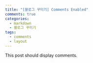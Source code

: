 ```yaml
---
title: "[블로그 꾸미기] Comments Enabled"
comments: true
categories: 
  - markdown
  - 블로그 꾸미기
tags:
  - comments
  - layout
---
```


This post should display comments.